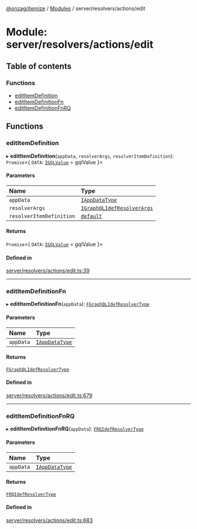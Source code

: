 [@onzag/itemize](../README.md) / [Modules](../modules.md) / server/resolvers/actions/edit

# Module: server/resolvers/actions/edit

## Table of contents

### Functions

- [editItemDefinition](server_resolvers_actions_edit.md#edititemdefinition)
- [editItemDefinitionFn](server_resolvers_actions_edit.md#edititemdefinitionfn)
- [editItemDefinitionFnRQ](server_resolvers_actions_edit.md#edititemdefinitionfnrq)

## Functions

### editItemDefinition

▸ **editItemDefinition**(`appData`, `resolverArgs`, `resolverItemDefinition`): `Promise`<{ `DATA`: [`IGQLValue`](../interfaces/gql_querier.IGQLValue.md) = gqlValue }\>

#### Parameters

| Name | Type |
| :------ | :------ |
| `appData` | [`IAppDataType`](../interfaces/server.IAppDataType.md) |
| `resolverArgs` | [`IGraphQLIdefResolverArgs`](../interfaces/base_Root_gql.IGraphQLIdefResolverArgs.md) |
| `resolverItemDefinition` | [`default`](../classes/base_Root_Module_ItemDefinition.default.md) |

#### Returns

`Promise`<{ `DATA`: [`IGQLValue`](../interfaces/gql_querier.IGQLValue.md) = gqlValue }\>

#### Defined in

[server/resolvers/actions/edit.ts:39](https://github.com/onzag/itemize/blob/a24376ed/server/resolvers/actions/edit.ts#L39)

___

### editItemDefinitionFn

▸ **editItemDefinitionFn**(`appData`): [`FGraphQLIdefResolverType`](base_Root_gql.md#fgraphqlidefresolvertype)

#### Parameters

| Name | Type |
| :------ | :------ |
| `appData` | [`IAppDataType`](../interfaces/server.IAppDataType.md) |

#### Returns

[`FGraphQLIdefResolverType`](base_Root_gql.md#fgraphqlidefresolvertype)

#### Defined in

[server/resolvers/actions/edit.ts:679](https://github.com/onzag/itemize/blob/a24376ed/server/resolvers/actions/edit.ts#L679)

___

### editItemDefinitionFnRQ

▸ **editItemDefinitionFnRQ**(`appData`): [`FRQIdefResolverType`](base_Root_rq.md#frqidefresolvertype)

#### Parameters

| Name | Type |
| :------ | :------ |
| `appData` | [`IAppDataType`](../interfaces/server.IAppDataType.md) |

#### Returns

[`FRQIdefResolverType`](base_Root_rq.md#frqidefresolvertype)

#### Defined in

[server/resolvers/actions/edit.ts:683](https://github.com/onzag/itemize/blob/a24376ed/server/resolvers/actions/edit.ts#L683)
